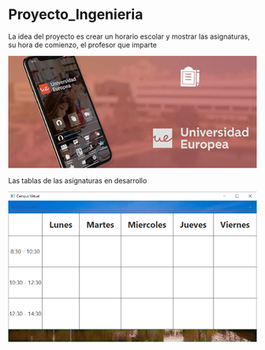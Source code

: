 # Proyecto_Ingenieria
La idea del proyecto es crear un horario escolar y mostrar las asignaturas, su hora de comienzo, el profesor que imparte

![](https://github.com/Shaminito/Proyecto_Ingenieria/blob/pantalla_de_asignaturas/Proyecto_Ingenieria/src/recursos/splash.jpg)

Las tablas de las asignaturas en desarrollo

![](https://github.com/Shaminito/Proyecto_Ingenieria/blob/pantalla_de_asignaturas/Proyecto_Ingenieria/Tabla.PNG)
